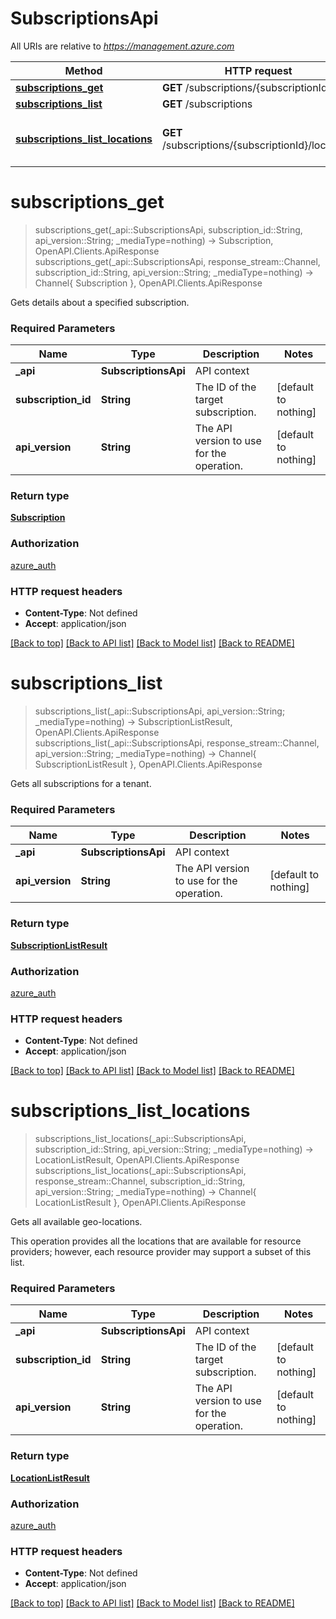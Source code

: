 # SubscriptionsApi

All URIs are relative to *https://management.azure.com*

Method | HTTP request | Description
------------- | ------------- | -------------
[**subscriptions_get**](SubscriptionsApi.md#subscriptions_get) | **GET** /subscriptions/{subscriptionId} | 
[**subscriptions_list**](SubscriptionsApi.md#subscriptions_list) | **GET** /subscriptions | 
[**subscriptions_list_locations**](SubscriptionsApi.md#subscriptions_list_locations) | **GET** /subscriptions/{subscriptionId}/locations | Gets all available geo-locations.


# **subscriptions_get**
> subscriptions_get(_api::SubscriptionsApi, subscription_id::String, api_version::String; _mediaType=nothing) -> Subscription, OpenAPI.Clients.ApiResponse <br/>
> subscriptions_get(_api::SubscriptionsApi, response_stream::Channel, subscription_id::String, api_version::String; _mediaType=nothing) -> Channel{ Subscription }, OpenAPI.Clients.ApiResponse



Gets details about a specified subscription.

### Required Parameters

Name | Type | Description  | Notes
------------- | ------------- | ------------- | -------------
 **_api** | **SubscriptionsApi** | API context | 
**subscription_id** | **String**| The ID of the target subscription. | [default to nothing]
**api_version** | **String**| The API version to use for the operation. | [default to nothing]

### Return type

[**Subscription**](Subscription.md)

### Authorization

[azure_auth](../README.md#azure_auth)

### HTTP request headers

 - **Content-Type**: Not defined
 - **Accept**: application/json

[[Back to top]](#) [[Back to API list]](../README.md#api-endpoints) [[Back to Model list]](../README.md#models) [[Back to README]](../README.md)

# **subscriptions_list**
> subscriptions_list(_api::SubscriptionsApi, api_version::String; _mediaType=nothing) -> SubscriptionListResult, OpenAPI.Clients.ApiResponse <br/>
> subscriptions_list(_api::SubscriptionsApi, response_stream::Channel, api_version::String; _mediaType=nothing) -> Channel{ SubscriptionListResult }, OpenAPI.Clients.ApiResponse



Gets all subscriptions for a tenant.

### Required Parameters

Name | Type | Description  | Notes
------------- | ------------- | ------------- | -------------
 **_api** | **SubscriptionsApi** | API context | 
**api_version** | **String**| The API version to use for the operation. | [default to nothing]

### Return type

[**SubscriptionListResult**](SubscriptionListResult.md)

### Authorization

[azure_auth](../README.md#azure_auth)

### HTTP request headers

 - **Content-Type**: Not defined
 - **Accept**: application/json

[[Back to top]](#) [[Back to API list]](../README.md#api-endpoints) [[Back to Model list]](../README.md#models) [[Back to README]](../README.md)

# **subscriptions_list_locations**
> subscriptions_list_locations(_api::SubscriptionsApi, subscription_id::String, api_version::String; _mediaType=nothing) -> LocationListResult, OpenAPI.Clients.ApiResponse <br/>
> subscriptions_list_locations(_api::SubscriptionsApi, response_stream::Channel, subscription_id::String, api_version::String; _mediaType=nothing) -> Channel{ LocationListResult }, OpenAPI.Clients.ApiResponse

Gets all available geo-locations.

This operation provides all the locations that are available for resource providers; however, each resource provider may support a subset of this list.

### Required Parameters

Name | Type | Description  | Notes
------------- | ------------- | ------------- | -------------
 **_api** | **SubscriptionsApi** | API context | 
**subscription_id** | **String**| The ID of the target subscription. | [default to nothing]
**api_version** | **String**| The API version to use for the operation. | [default to nothing]

### Return type

[**LocationListResult**](LocationListResult.md)

### Authorization

[azure_auth](../README.md#azure_auth)

### HTTP request headers

 - **Content-Type**: Not defined
 - **Accept**: application/json

[[Back to top]](#) [[Back to API list]](../README.md#api-endpoints) [[Back to Model list]](../README.md#models) [[Back to README]](../README.md)

